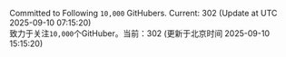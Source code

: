 Committed to Following `10,000` GitHubers. Current: <!-- FOLLOWING_COUNT -->302<!-- FOLLOWING_COUNT --> (Update at UTC <!-- LAST_UPDATED -->2025-09-10 07:15:20<!-- LAST_UPDATED -->)<br>
致力于关注`10,000`个GitHuber。当前：<!-- FOLLOWING_COUNT -->302<!-- FOLLOWING_COUNT --> (更新于北京时间 <!-- LAST_UPDATED_CST -->2025-09-10 15:15:20<!-- LAST_UPDATED_CST -->)
